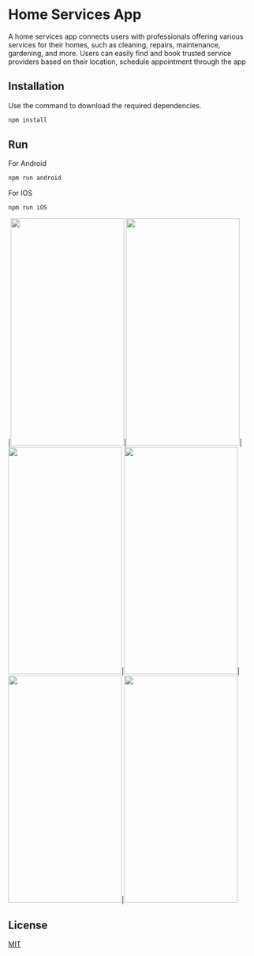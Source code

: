 # Home Services App

A home services app connects users with professionals offering various services for their homes, such as cleaning, repairs, maintenance, gardening, and more. Users can easily find and book trusted service providers based on their location, schedule appointment through the app

## Installation

Use the command to download the required dependencies.

```bash
npm install
```

## Run

For Android

```bash
npm run android
```
For IOS
```bash
npm run iOS
```
|<img src="https://github.com/prathameshchavan27/home-services-app-react-native/blob/master/screenshots/Screenshot%202024-03-30%20at%2012.20.18%E2%80%AFPM.png?raw=true" width="230" height="460"/>|<img src="https://github.com/prathameshchavan27/home-services-app-react-native/blob/master/screenshots/Screenshot%202024-03-30%20at%2012.22.09%E2%80%AFPM.png?raw=true" width="230" height="460"/>|<img src="https://github.com/prathameshchavan27/home-services-app-react-native/blob/master/screenshots/Screenshot%202024-03-30%20at%2012.22.36%E2%80%AFPM.png" width="230" height="460"/>|<img src="https://github.com/prathameshchavan27/home-services-app-react-native/blob/master/screenshots/Screenshot%202024-03-30%20at%2012.22.58%E2%80%AFPM.png?raw=true" width="230" height="460"/>|<img src="https://github.com/prathameshchavan27/home-services-app-react-native/blob/master/screenshots/Screenshot%202024-03-30%20at%2012.23.42%E2%80%AFPM.png?raw=true" width="230" height="460"/>|<img src="https://github.com/prathameshchavan27/home-services-app-react-native/blob/master/screenshots/Screenshot%202024-03-30%20at%2012.24.05%E2%80%AFPM.png?raw=true" width="230" height="460"/> 


## License

[MIT](https://choosealicense.com/licenses/mit/)
